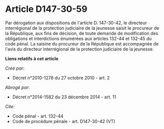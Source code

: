 # Article D147-30-59

Par dérogation aux dispositions de l'article D. 147-30-42, le directeur interrégional de la protection judiciaire de la
jeunesse saisit le procureur de la République, aux fins de décision, de toute demande de modification des obligations et
interdictions énumérées aux articles 132-44 et 132-45 du code pénal. La saisine du procureur de la République est accompagnée
de l'avis du directeur interrégional de la protection judiciaire de la jeunesse.

**Liens relatifs à cet article**

_Créé par_:

  - Décret n°2010-1278 du 27 octobre 2010 - art. 2

_Abrogé par_:

  - Décret n°2014-1582 du 23 décembre 2014 - art. 11

_Cite_:

  - Code pénal - art. 132-44
  - Code de procédure pénale - art. D147-30-42 (VT)
